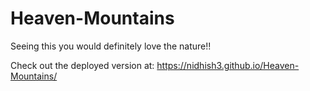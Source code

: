# Heaven-Mountains
Seeing this you would definitely love the nature!!

Check out the deployed version at: https://nidhish3.github.io/Heaven-Mountains/

